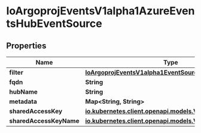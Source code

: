 

# IoArgoprojEventsV1alpha1AzureEventsHubEventSource


## Properties

Name | Type | Description | Notes
------------ | ------------- | ------------- | -------------
**filter** | [**IoArgoprojEventsV1alpha1EventSourceFilter**](IoArgoprojEventsV1alpha1EventSourceFilter.md) |  |  [optional]
**fqdn** | **String** |  |  [optional]
**hubName** | **String** |  |  [optional]
**metadata** | **Map&lt;String, String&gt;** |  |  [optional]
**sharedAccessKey** | [**io.kubernetes.client.openapi.models.V1SecretKeySelector**](io.kubernetes.client.openapi.models.V1SecretKeySelector.md) |  |  [optional]
**sharedAccessKeyName** | [**io.kubernetes.client.openapi.models.V1SecretKeySelector**](io.kubernetes.client.openapi.models.V1SecretKeySelector.md) |  |  [optional]



